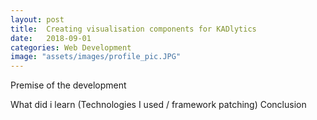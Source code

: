 ```yaml
---
layout: post
title:  Creating visualisation components for KADlytics 
date:   2018-09-01 
categories: Web Development 
image: "assets/images/profile_pic.JPG"
---
```


Premise of the development

What did i learn (Technologies I used / framework patching)
Conclusion